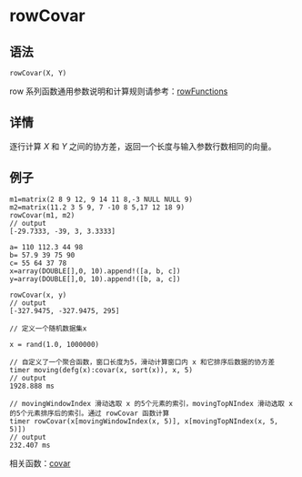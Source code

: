 # rowCovar

## 语法

`rowCovar(X, Y)`

row 系列函数通用参数说明和计算规则请参考：[rowFunctions](../themes/rowFunctions.html)

## 详情

逐行计算 *X* 和 *Y* 之间的协方差，返回一个长度与输入参数行数相同的向量。

## 例子

```
m1=matrix(2 8 9 12, 9 14 11 8,-3 NULL NULL 9)
m2=matrix(11.2 3 5 9, 7 -10 8 5,17 12 18 9)
rowCovar(m1, m2)
// output
[-29.7333, -39, 3, 3.3333]

a= 110 112.3 44 98
b= 57.9 39 75 90
c= 55 64 37 78
x=array(DOUBLE[],0, 10).append!([a, b, c])
y=array(DOUBLE[],0, 10).append!([b, a, c])

rowCovar(x, y)
// output
[-327.9475, -327.9475, 295]
```

```
// 定义一个随机数据集x

x = rand(1.0, 1000000)

// 自定义了一个聚合函数，窗口长度为5，滑动计算窗口内 x 和它排序后数据的协方差
timer moving(defg(x):covar(x, sort(x)), x, 5)
// output
1928.888 ms

// movingWindowIndex 滑动选取 x 的5个元素的索引，movingTopNIndex 滑动选取 x 的5个元素排序后的索引。通过 rowCovar 函数计算
timer rowCovar(x[movingWindowIndex(x, 5)], x[movingTopNIndex(x, 5, 5)])
// output
232.407 ms
```

相关函数：[covar](../c/covar.html)

